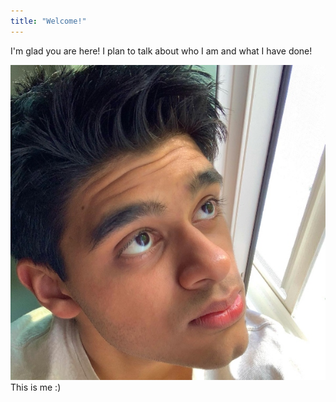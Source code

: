 ```yaml
---
title: "Welcome!"
---
```


I'm glad you are here! I plan to talk about who I am and what I have done!

<img src="myself-pic (1).jpg">
This is me :)
